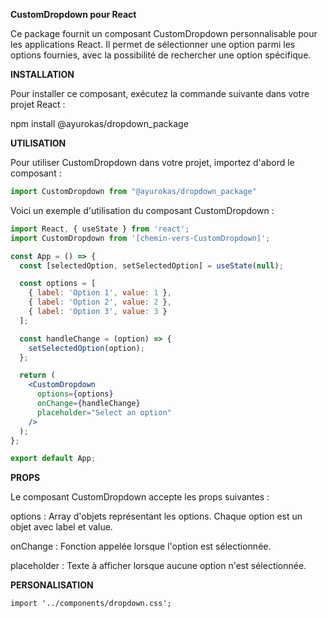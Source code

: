 __CustomDropdown pour React__


Ce package fournit un composant CustomDropdown personnalisable pour les applications React. Il permet de sélectionner une option parmi les options fournies, avec la possibilité de rechercher une option spécifique.


__INSTALLATION__

Pour installer ce composant, exécutez la commande suivante dans votre projet React :

npm install @ayurokas/dropdown_package

__UTILISATION__

Pour utiliser CustomDropdown dans votre projet, importez d'abord le composant :



```jsx
import CustomDropdown from "@ayurokas/dropdown_package"
```
Voici un exemple d'utilisation du composant CustomDropdown :

```jsx
import React, { useState } from 'react';
import CustomDropdown from '[chemin-vers-CustomDropdown]';

const App = () => {
  const [selectedOption, setSelectedOption] = useState(null);

  const options = [
    { label: 'Option 1', value: 1 },
    { label: 'Option 2', value: 2 },
    { label: 'Option 3', value: 3 }
  ];

  const handleChange = (option) => {
    setSelectedOption(option);
  };

  return (
    <CustomDropdown
      options={options}
      onChange={handleChange}
      placeholder="Select an option"
    />
  );
};

export default App;
```

__PROPS__

Le composant CustomDropdown accepte les props suivantes :


options : Array d'objets représentant les options. Chaque option est un objet avec label et value.

onChange : Fonction appelée lorsque l'option est sélectionnée.

placeholder : Texte à afficher lorsque aucune option n'est sélectionnée.


__PERSONALISATION__

```JSX
import '../components/dropdown.css';
```
